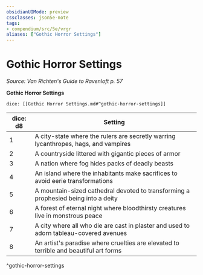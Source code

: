```yaml
---
obsidianUIMode: preview
cssclasses: json5e-note
tags:
- compendium/src/5e/vrgr
aliases: ["Gothic Horror Settings"]
---
```

# Gothic Horror Settings
*Source: Van Richten's Guide to Ravenloft p. 57* 

**Gothic Horror Settings**

`dice: [[Gothic Horror Settings.md#^gothic-horror-settings]]`

| dice: d8 | Setting |
|----------|---------|
| 1 | A city-state where the rulers are secretly warring lycanthropes, hags, and vampires |
| 2 | A countryside littered with gigantic pieces of armor |
| 3 | A nation where fog hides packs of deadly beasts |
| 4 | An island where the inhabitants make sacrifices to avoid eerie transformations |
| 5 | A mountain-sized cathedral devoted to transforming a prophesied being into a deity |
| 6 | A forest of eternal night where bloodthirsty creatures live in monstrous peace |
| 7 | A city where all who die are cast in plaster and used to adorn tableau-covered avenues |
| 8 | An artist's paradise where cruelties are elevated to terrible and beautiful art forms |
^gothic-horror-settings